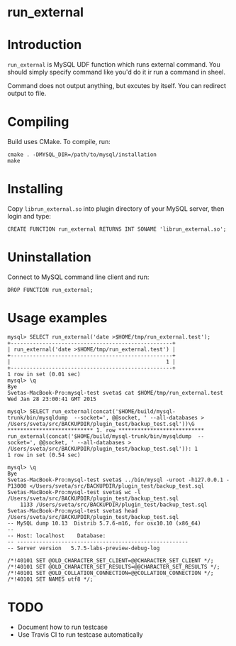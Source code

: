 # run_external
Introduction
============

`run_external` is MySQL UDF function which runs external command. You should simply specify command like you'd do it ir run a command in sheel.

Command does not output anything, but excutes by itself. You can redirect output to file.

Compiling
=========

Build uses CMake. To compile, run:

    cmake . -DMYSQL_DIR=/path/to/mysql/installation
    make

Installing
==========

Copy `librun_external.so` into plugin directory of your MySQL server, then login and type:

    CREATE FUNCTION run_external RETURNS INT SONAME 'librun_external.so';
    
Uninstallation
==============

Connect to MySQL command line client and run:

    DROP FUNCTION run_external;

Usage examples
==============

    mysql> SELECT run_external('date >$HOME/tmp/run_external.test');
    +---------------------------------------------------+
    | run_external('date >$HOME/tmp/run_external.test') |
    +---------------------------------------------------+
    |                                                 1 |
    +---------------------------------------------------+
    1 row in set (0.01 sec)
    mysql> \q
    Bye
    Svetas-MacBook-Pro:mysql-test sveta$ cat $HOME/tmp/run_external.test
    Wed Jan 28 23:00:41 GMT 2015

    mysql> SELECT run_external(concat('$HOME/build/mysql-trunk/bin/mysqldump  --socket=', @@socket, ' --all-databases > /Users/sveta/src/BACKUPDIR/plugin_test/backup_test.sql'))\G 
    *************************** 1. row ***************************
    run_external(concat('$HOME/build/mysql-trunk/bin/mysqldump  --socket=', @@socket, ' --all-databases > /Users/sveta/src/BACKUPDIR/plugin_test/backup_test.sql')): 1
    1 row in set (0.54 sec)

    mysql> \q
    Bye
    Svetas-MacBook-Pro:mysql-test sveta$ ../bin/mysql -uroot -h127.0.0.1 -P13000 </Users/sveta/src/BACKUPDIR/plugin_test/backup_test.sql
    Svetas-MacBook-Pro:mysql-test sveta$ wc -l /Users/sveta/src/BACKUPDIR/plugin_test/backup_test.sql
        1133 /Users/sveta/src/BACKUPDIR/plugin_test/backup_test.sql
    Svetas-MacBook-Pro:mysql-test sveta$ head /Users/sveta/src/BACKUPDIR/plugin_test/backup_test.sql
    -- MySQL dump 10.13  Distrib 5.7.6-m16, for osx10.10 (x86_64)
    --
    -- Host: localhost    Database: 
    -- ------------------------------------------------------
    -- Server version	5.7.5-labs-preview-debug-log
    
    /*!40101 SET @OLD_CHARACTER_SET_CLIENT=@@CHARACTER_SET_CLIENT */;
    /*!40101 SET @OLD_CHARACTER_SET_RESULTS=@@CHARACTER_SET_RESULTS */;
    /*!40101 SET @OLD_COLLATION_CONNECTION=@@COLLATION_CONNECTION */;
    /*!40101 SET NAMES utf8 */;

TODO
====

* Document how to run testcase
* Use Travis CI to run testcase automatically
